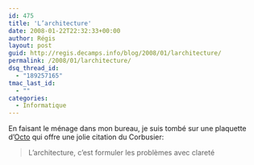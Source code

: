 ```yaml
---
id: 475
title: 'L’architecture'
date: 2008-01-22T22:32:33+00:00
author: Régis
layout: post
guid: http://regis.decamps.info/blog/2008/01/larchitecture/
permalink: /2008/01/larchitecture/
dsq_thread_id:
  - "189257165"
tmac_last_id:
  - ""
categories:
  - Informatique
---
```

En faisant le ménage dans mon bureau, je suis tombé sur une plaquette d’[Octo](http://www.octo.fr/) qui offre une jolie citation du Corbusier:

> L’architecture, c’est formuler les problèmes avec clareté
